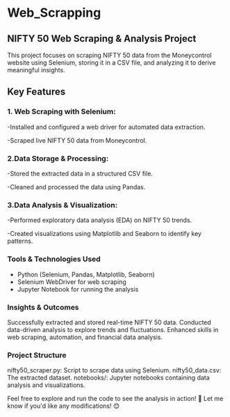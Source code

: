 # Web_Scrapping
## NIFTY 50 Web Scraping & Analysis Project
This project focuses on scraping NIFTY 50 data from the Moneycontrol website using Selenium, storing it in a CSV file, and analyzing it to derive meaningful insights.

## Key Features
### 1. Web Scraping with Selenium:
-Installed and configured a web driver for automated data extraction.

-Scraped live NIFTY 50 data from Moneycontrol.

### 2.Data Storage & Processing:
-Stored the extracted data in a structured CSV file.

-Cleaned and processed the data using Pandas.

### 3.Data Analysis & Visualization:
-Performed exploratory data analysis (EDA) on NIFTY 50 trends.

-Created visualizations using Matplotlib and Seaborn to identify key patterns.

### Tools & Technologies Used
- Python (Selenium, Pandas, Matplotlib, Seaborn)
- Selenium WebDriver for web scraping
- Jupyter Notebook for running the analysis
  
### Insights & Outcomes
Successfully extracted and stored real-time NIFTY 50 data.
Conducted data-driven analysis to explore trends and fluctuations.
Enhanced skills in web scraping, automation, and financial data analysis.

### Project Structure
nifty50_scraper.py: Script to scrape data using Selenium.
nifty50_data.csv: The extracted dataset.
notebooks/: Jupyter notebooks containing data analysis and visualizations.

Feel free to explore and run the code to see the analysis in action! 🚀
Let me know if you'd like any modifications! 😊
